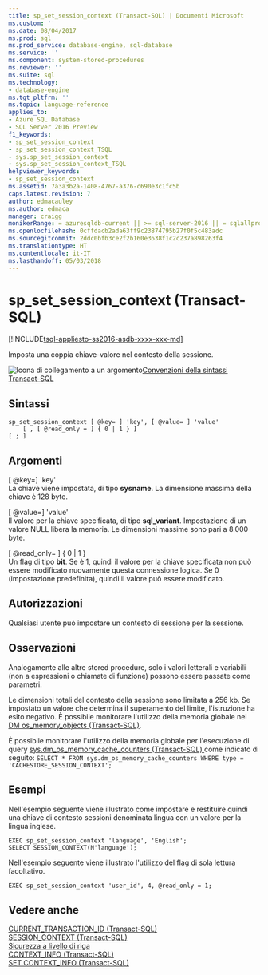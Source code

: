 ```yaml
---
title: sp_set_session_context (Transact-SQL) | Documenti Microsoft
ms.custom: ''
ms.date: 08/04/2017
ms.prod: sql
ms.prod_service: database-engine, sql-database
ms.service: ''
ms.component: system-stored-procedures
ms.reviewer: ''
ms.suite: sql
ms.technology:
- database-engine
ms.tgt_pltfrm: ''
ms.topic: language-reference
applies_to:
- Azure SQL Database
- SQL Server 2016 Preview
f1_keywords:
- sp_set_session_context
- sp_set_session_context_TSQL
- sys.sp_set_session_context
- sys.sp_set_session_context_TSQL
helpviewer_keywords:
- sp_set_session_context
ms.assetid: 7a3a3b2a-1408-4767-a376-c690e3c1fc5b
caps.latest.revision: 7
author: edmacauley
ms.author: edmaca
manager: craigg
monikerRange: = azuresqldb-current || >= sql-server-2016 || = sqlallproducts-allversions
ms.openlocfilehash: 0cffdacb2ada63ff9c23874795b27f0f5c483adc
ms.sourcegitcommit: 2ddc0bfb3ce2f2b160e3638f1c2c237a898263f4
ms.translationtype: HT
ms.contentlocale: it-IT
ms.lasthandoff: 05/03/2018
---
```

# <a name="spsetsessioncontext-transact-sql"></a>sp_set_session_context (Transact-SQL)
[!INCLUDE[tsql-appliesto-ss2016-asdb-xxxx-xxx-md](../../includes/tsql-appliesto-ss2016-asdb-xxxx-xxx-md.md)]

Imposta una coppia chiave-valore nel contesto della sessione.  
  

 ![Icona di collegamento a un argomento](../../database-engine/configure-windows/media/topic-link.gif "Icona di collegamento a un argomento")[Convenzioni della sintassi Transact-SQL](../../t-sql/language-elements/transact-sql-syntax-conventions-transact-sql.md)  
  
## <a name="syntax"></a>Sintassi  
  
```  
sp_set_session_context [ @key= ] 'key', [ @value= ] 'value'  
    [ , [ @read_only = ] { 0 | 1 } ]  
[ ; ]  
```  
  
## <a name="arguments"></a>Argomenti  
 [ @key=] 'key'  
 La chiave viene impostata, di tipo **sysname**. La dimensione massima della chiave è 128 byte.  
  
 [ @value=] 'value'  
 Il valore per la chiave specificata, di tipo **sql_variant**. Impostazione di un valore NULL libera la memoria. Le dimensioni massime sono pari a 8.000 byte.  
  
 [ @read_only= ] { 0 | 1 }  
 Un flag di tipo **bit**. Se è 1, quindi il valore per la chiave specificata non può essere modificato nuovamente questa connessione logica. Se 0 (impostazione predefinita), quindi il valore può essere modificato.  
  
## <a name="permissions"></a>Autorizzazioni  
 Qualsiasi utente può impostare un contesto di sessione per la sessione.  
  
## <a name="remarks"></a>Osservazioni  
 Analogamente alle altre stored procedure, solo i valori letterali e variabili (non a espressioni o chiamate di funzione) possono essere passate come parametri.  
  
 Le dimensioni totali del contesto della sessione sono limitata a 256 kb. Se impostato un valore che determina il superamento del limite, l'istruzione ha esito negativo. È possibile monitorare l'utilizzo della memoria globale nel [DM os_memory_objects &#40;Transact-SQL&#41;](../../relational-databases/system-dynamic-management-views/sys-dm-os-memory-objects-transact-sql.md).  
  
 È possibile monitorare l'utilizzo della memoria globale per l'esecuzione di query [sys.dm_os_memory_cache_counters &#40;Transact-SQL&#41; ](../../relational-databases/system-dynamic-management-views/sys-dm-os-memory-cache-counters-transact-sql.md) come indicato di seguito: `SELECT * FROM sys.dm_os_memory_cache_counters WHERE type = 'CACHESTORE_SESSION_CONTEXT';`  
  
## <a name="examples"></a>Esempi  
 Nell'esempio seguente viene illustrato come impostare e restituire quindi una chiave di contesto sessioni denominata lingua con un valore per la lingua inglese.  
  
```  
EXEC sp_set_session_context 'language', 'English';  
SELECT SESSION_CONTEXT(N'language');  
```  
  
 Nell'esempio seguente viene illustrato l'utilizzo del flag di sola lettura facoltativo.  
  
```  
EXEC sp_set_session_context 'user_id', 4, @read_only = 1;  
```  
  
## <a name="see-also"></a>Vedere anche  
 [CURRENT_TRANSACTION_ID &#40;Transact-SQL&#41;](../../t-sql/functions/current-transaction-id-transact-sql.md)   
 [SESSION_CONTEXT &#40;Transact-SQL&#41;](../../t-sql/functions/session-context-transact-sql.md)   
 [Sicurezza a livello di riga](../../relational-databases/security/row-level-security.md)   
 [CONTEXT_INFO &#40;Transact-SQL&#41;](../../t-sql/functions/context-info-transact-sql.md)   
 [SET CONTEXT_INFO &#40;Transact-SQL&#41;](../../t-sql/statements/set-context-info-transact-sql.md)  
  
  
